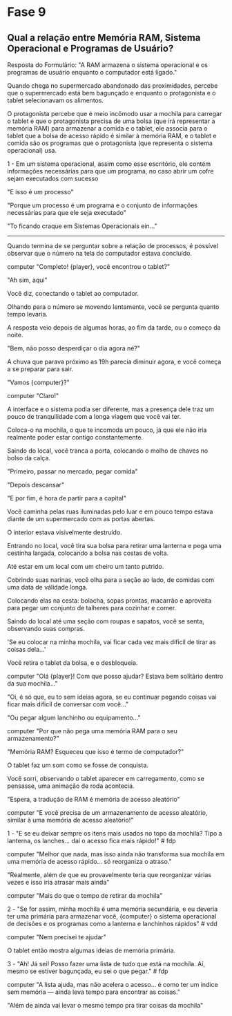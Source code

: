 # Fase 9

## Qual a relação entre Memória RAM, Sistema Operacional e Programas de Usuário?

Resposta do Formulário: "A RAM armazena o sistema operacional e os programas de usuário enquanto o computador está ligado."

Quando chega no supermercado abandonado das proximidades, percebe que o supermercado está bem bagunçado e enquanto o protagonista e o tablet selecionavam os alimentos.

O protagonista percebe que é meio incômodo usar a mochila para carregar o tablet e que o protagonista precisa de uma bolsa (que irá representar a memória RAM) para armazenar a comida e o tablet, ele associa para o tablet que a bolsa de acesso rápido é similar à memória RAM, e o tablet e comida são os programas que o protagonista (que representa o sistema operacional) usa.

1 - Em um sistema operacional, assim como esse escritório, ele contém informações necessárias para que um programa, no caso abrir um cofre sejam executados com sucesso

"E isso é um processo"

"Porque um processo é um programa e o conjunto de informações necessárias para que ele seja executado"

"To ficando craque em Sistemas Operacionais ein..."

---

Quando termina de se perguntar sobre a relação de processos, é possível observar que o número na tela do computador estava concluído.

computer "Completo! {player}, você encontrou o tablet?"

"Ah sim, aqui"

Você diz, conectando o tablet ao computador.

Olhando para o número se movendo lentamente, você se pergunta quanto tempo levaria.

A resposta veio depois de algumas horas, ao fim da tarde, ou o começo da noite.

"Bem, não posso desperdiçar o dia agora né?"

A chuva que parava próximo as 19h parecia diminuir agora, e você começa a se preparar para sair.

"Vamos {computer}?"

computer "Claro!"

A interface e o sistema podia ser diferente, mas a presença dele traz um pouco de tranquilidade com a longa viagem que você vai ter.

Coloca-o na mochila, o que te incomoda um pouco, já que ele não iria realmente poder estar contigo constantemente.

Saindo do local, você tranca a porta, colocando o molho de chaves no bolso da calça.

"Primeiro, passar no mercado, pegar comida"

"Depois descansar"

"E por fim, é hora de partir para a capital"

Você caminha pelas ruas iluminadas pelo luar e em pouco tempo estava diante de um supermercado com as portas abertas.

O interior estava visivelmente destruído.

Entrando no local, você tira sua bolsa para retirar uma lanterna e pega uma cestinha largada, colocando a bolsa nas costas de volta.

Até estar em um local com um cheiro um tanto putrido.

Cobrindo suas narinas, você olha para a seção ao lado, de comidas com uma data de válidade longa.

Colocando elas na cesta: bolacha, sopas prontas, macarrão e aproveita para pegar um conjunto de talheres para cozinhar e comer.

Saindo do local até uma seção com roupas e sapatos, você se senta, observando suas compras.

'Se eu colocar na minha mochila, vai ficar cada vez mais dificil de tirar as coisas dela...'

Você retira o tablet da bolsa, e o desbloqueia.

computer "Olá {player}! Com que posso ajudar? Estava bem solitário dentro da sua mochila..."

"Oi, é só que, eu to sem ideias agora, se eu continuar pegando coisas vai ficar mais dificil de conversar com você..."

"Ou pegar algum lanchinho ou equipamento..."

computer "Por que não pega uma memória RAM para o seu armazenamento?"

"Memória RAM? Esqueceu que isso é termo de computador?"

O tablet faz um som como se fosse de conquista.

Você sorri, observando o tablet aparecer em carregamento, como se pensasse, uma animação de roda acontecia.

"Espera, a tradução de RAM é memória de acesso aleatório"

computer "E você precisa de um armazenamento de acesso aleatório, similar à uma memória de acesso aleatório!"

1 - "E se eu deixar sempre os itens mais usados no topo da mochila? Tipo a lanterna, os lanches... daí o acesso fica mais rápido!" # fdp

computer "Melhor que nada, mas isso ainda não transforma sua mochila em uma memória de acesso rápido... só reorganiza o atraso."

"Realmente, além de que eu provavelmente teria que reorganizar várias vezes e isso iria atrasar mais ainda"

computer "Mais do que o tempo de retirar da mochila"

2 - "Se for assim, minha mochila é uma memória secundária, e eu deveria ter uma primária para armazenar você, {computer} o sistema operacional de decisões e os programas como a lanterna e lanchinhos rápidos" # vdd

computer "Nem precisei te ajudar"

O tablet então mostra algumas ideias de memória primária.

3 - "Ah! Já sei! Posso fazer uma lista de tudo que está na mochila. Aí, mesmo se estiver bagunçada, eu sei o que pegar." # fdp

computer "A lista ajuda, mas não acelera o acesso... é como ter um índice sem memória — ainda leva tempo para encontrar as coisas."

"Além de ainda vai levar o mesmo tempo pra tirar coisas da mochila"
